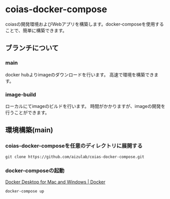 # coias-docker-compose

coiasの開発環境およびWebアプリを構築します。docker-composeを使用することで、簡単に構築できます。

## ブランチについて

### main

docker hubよりimageのダウンロードを行います。
高速で環境を構築できます。


### image-build

ローカルにてimageのビルドを行います。
時間がかかりますが、imageの開発を行うことができます。

## 環境構築(main)

### coias-docker-composeを任意のディレクトリに展開する

```
git clone https://github.com/aizulab/coias-docker-compose.git
```

### docker-composeの起動

[Docker Desktop for Mac and Windows | Docker](https://www.docker.com/products/docker-desktop)

```
docker-compose up
```
